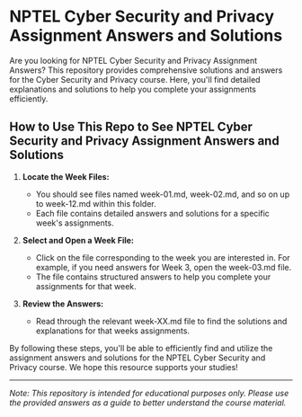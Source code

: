 # NPTEL Cyber Security and Privacy Assignment Answers and Solutions

Are you looking for NPTEL Cyber Security and Privacy Assignment Answers? This repository provides comprehensive solutions and answers for the Cyber Security and Privacy course. Here, you'll find detailed explanations and solutions to help you complete your assignments efficiently.

## How to Use This Repo to See NPTEL Cyber Security and Privacy Assignment Answers and Solutions

1. **Locate the Week Files:**
   - You should see files named week-01.md, week-02.md, and so on up to week-12.md within this folder.
   - Each file contains detailed answers and solutions for a specific week's assignments.

2. **Select and Open a Week File:**
   - Click on the file corresponding to the week you are interested in. For example, if you need answers for Week 3, open the week-03.md file.
   - The file contains structured answers to help you complete your assignments for that week.

3. **Review the Answers:**
   - Read through the relevant week-XX.md file to find the solutions and explanations for that weeks assignments.

By following these steps, you'll be able to efficiently find and utilize the assignment answers and solutions for the NPTEL Cyber Security and Privacy course. We hope this resource supports your studies!

---
*Note: This repository is intended for educational purposes only. Please use the provided answers as a guide to better understand the course material.*
